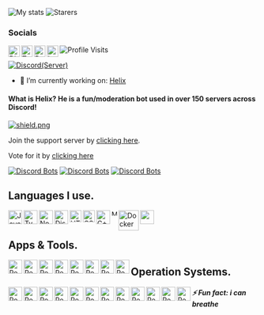 ![My stats](https://github-readme-stats.vercel.app/api?username=4ngel2769&count_private=true&show_icons=true&include_all_commits=true&theme=dracula)
![Starers](https://github-readme-stats.vercel.app/api/top-langs/?username=4ngel2769&theme=blue-green)

### Socials 
<a href="https://discord.gg/RWSEj6JrjJ">
  <img align="left" alt="Discord" width="23px" src="https://raw.githubusercontent.com/peterthehan/peterthehan/master/assets/discord.svg" />
</a>
<a href="https://twitter.com/angel_capra">
  <img align="left" alt="Twitter" width="23px" src="https://raw.githubusercontent.com/peterthehan/peterthehan/master/assets/twitter.svg" />
</a>
<a href="https://www.reddit.com/user/angelcapra">
  <img align="left" alt="Reddit" width="23px" src="https://raw.githubusercontent.com/peterthehan/peterthehan/master/assets/reddit.svg" />
</a>
<a href="https://www.instagram.com/4ngel2769">
  <img align="left" alt="Instagram" width="23px" src="https://cdn.discordapp.com/attachments/809031839032672327/813024181229715466/436651676858974208.png" />
</a>

![Profile Visits](https://komarev.com/ghpvc/?username=4ngel2769&color=yellow&label=Profile-Visits&width=26px)

[![Discord(Server)](https://img.shields.io/discord/813255312449601597?color=7289DA&logo=discord&style=for-the-badge&label=Server)](https://discord.gg/cJ4uP2xF7h)



- 🔭 I’m currently working on:
[Helix](https://crumberry.github.io/helixio)
#### What is Helix? He is a fun/moderation bot used in over 150 servers across Discord!
<a href="https://discord.gg/GapmaCt">
  <img src="https://discordapp.com/api/guilds/747111170531393679/widget.png?style=shield" alt="shield.png">
</a>

Join the support server by [clicking here](https://discord.com/invite/GapmaCt).

Vote for it by [clicking here](https://top.gg/bot/723697439638290482/vote)

[![Discord Bots](https://top.gg/api/widget/status/723697439638290482.svg)](https://top.gg/bot/723697439638290482) [![Discord Bots](https://top.gg/api/widget/servers/723697439638290482.svg?noavatar=true)](https://top.gg/bot/723697439638290482) [![Discord Bots](https://top.gg/api/widget/upvotes/723697439638290482.svg?noavatar=true)](https://top.gg/bot/723697439638290482/vote)

## Languages I use.
<a href="https://www.javascript.com/">
  <img align="left" alt="Java Script" width="28px" src="https://cdn.discordapp.com/attachments/809031839032672327/813041368371822632/584735430763741202.png" />
</a>
<a href="https://www.typescriptlang.org/">
  <img align="left" alt="Type Script" width="28px" src="https://cdn.discordapp.com/attachments/809031839032672327/813338778059931658/791512440021975062.png" />
</a>
<a href="https://nodejs.org/en/">
  <img align="left" alt="NodeJS" width="28px" src="https://cdn.discordapp.com/attachments/809031839032672327/813041964546785280/PikPng.com_js-logo-png_4309640.png" />
</a>
<a href="https://discord.js.org/#/">
  <img align="left" alt="DiscordJS" width="28px" src="https://cdn.discordapp.com/attachments/809031839032672327/813046391093461003/810761910940205066.png" />
</a>
<a href="https://html.com/">
  <img align="left" alt="HTML" width="24px" src="https://cdn.discordapp.com/attachments/809031839032672327/814495978413490206/813909686449078353.png" />
</a>
<a href="https://www.w3schools.com/css/css_intro.asp">
  <img align="left" alt="CSS" width="24px" src="https://cdn.discordapp.com/attachments/809031839032672327/814495960231051285/813909685542584321.png" />
</a>
<a href="https://docs.microsoft.com/en-us/cpp/cpp/?view=msvc-160">
  <img align="left" alt="C++" width="28px" src="https://cdn.discordapp.com/attachments/809031839032672327/813717836413141102/720003328704249888.png" />
</a>
<a href="https://www.mongodb.com/">
  <img align="left" alt="MongoDB" width="11px" src="https://cdn.discordapp.com/attachments/809031839032672327/814491141646975016/773715536772988968.png" />
</a>
<a href="https://www.docker.com/">
  <img align="left" alt="Docker" width="41px" src="https://cdn.discordapp.com/attachments/809031839032672327/814492329133080606/813910634135158784.png" />
</a>
<img width="28px" src="https://cdn.discordapp.com/attachments/809031839032672327/813046585960431626/652287907742351370.png" />

## Apps & Tools.

<a href="https://www.virtualbox.org/">
  <img align="left" alt="Redis" width="28px" src="https://media.discordapp.net/attachments/733828522400940075/827938165447852082/virtualbox-3-569544.png" />
</a>
<a href="https://www.arduino.cc/">
  <img align="left" alt="Redis" width="28px" src="https://media.discordapp.net/attachments/733828522400940075/827938702877392896/arduino-logo-1.png" />
</a>
<a href="https://www.sublimetext.com/">
  <img align="left" alt="Redis" width="28px" src="https://media.discordapp.net/attachments/733828522400940075/827939256122212404/sublime-text.png" />
</a>
<a href="https://code.visualstudio.com/insiders/">
  <img align="left" alt="Redis" width="28px" src="https://media.discordapp.net/attachments/733828522400940075/827939678387830784/code512.png" />
</a>
<a href="https://code.visualstudio.com/">
  <img align="left" alt="Redis" width="28px" src="https://media.discordapp.net/attachments/733828522400940075/827939927261577216/1200px-Visual_Studio_Code_1.png" />
</a>
<a href="https://www.putty.org/">
  <img align="left" alt="Redis" width="28px" src="https://media.discordapp.net/attachments/733828522400940075/827940227304915034/53d9ae70251739.png" />
</a>
<a href="https://www.realvnc.com/en/connect/download/viewer/">
  <img align="left" alt="Redis" width="28px" src="https://media.discordapp.net/attachments/733828522400940075/827942013294608394/icon.png" />
</a>
<a href="https://www.raspberrypi.org/">
  <img align="left" alt="Redis" width="28px" src="https://media.discordapp.net/attachments/733828522400940075/827943062477996032/RPi-Logo-Reg-SCREEN.png" /> </a>

## Operation Systems.

<a href="https://archlinux.org/">
  <img align="left" alt="Redis" width="28px" src="https://media.discordapp.net/attachments/733828522400940075/827949264520347668/1024px-Archlinux-icon-crystal-64.png" />
</a>
<a href="https://pop.system76.com/">
  <img align="left" alt="Redis" width="28px" src="https://media.discordapp.net/attachments/733828522400940075/827951940050747402/ms9je823h6y31.png" />
</a>
<a href="https://ubuntu.com/">
  <img align="left" alt="Redis" width="28px" src="https://media.discordapp.net/attachments/733828522400940075/827952141128957962/29985a98-ubuntu-logo32.png" />
</a>
<a href="http://www.raspbian.org/">
  <img align="left" alt="Redis" width="28px" src="https://media.discordapp.net/attachments/733828522400940075/827952322859761664/Raspi-PGB001.png" />
</a>
<a href="https://manjaro.org/">
  <img align="left" alt="Redis" width="28px" src="https://media.discordapp.net/attachments/733828522400940075/827952690947555358/85PF1x7.png" />
</a>
<a href="https://parrotsec.org/">
  <img align="left" alt="Redis" width="28px" src="https://media.discordapp.net/attachments/733828522400940075/827952856903581696/Parrot_Logo.png" />
</a>
<a href="https://neon.kde.org/">
  <img align="left" alt="Redis" width="28px" src="https://media.discordapp.net/attachments/733828522400940075/827953051699511356/1200px-Neon-logo.png" />
</a>
<a href="https://www.microsoft.com/en-ca/windows/">
  <img align="left" alt="Redis" width="28px" src="https://media.discordapp.net/attachments/733828522400940075/827953359260352562/windows-10-icon-logo-5BC5C69712-seeklogo.png" />
</a>
<a href="https://en.wikipedia.org/wiki/MacOS_Mojave">
  <img align="left" alt="Redis" width="28px" src="https://media.discordapp.net/attachments/733828522400940075/827954245336039484/latest.png" />
</a>
<a href="https://en.wikipedia.org/wiki/MacOS_High_Sierra">
  <img align="left" alt="Redis" width="28px" src="https://media.discordapp.net/attachments/733828522400940075/827954618771832873/latest.png" />
</a>
<a href="https://en.wikipedia.org/wiki/MacOS_Big_Sur">
  <img align="left" alt="Redis" width="28px" src="https://media.discordapp.net/attachments/733828522400940075/827954906086375434/de002zu-cd1eb3cc-b35c-41d8-aaa3-d923c624bdce.png" />
</a>

<a href="https://blackarch.org/">
  <img align="left" alt="Redis" width="28px" src="https://media.discordapp.net/attachments/733828522400940075/827954022215843881/BlackArch_logo.png" />
</a>

##### ⚡ Fun fact: i can breathe
